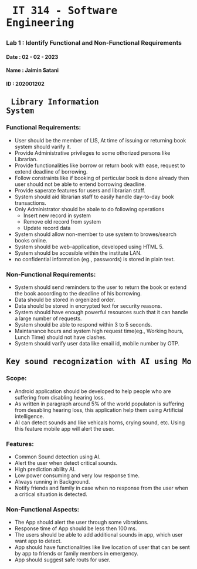 # <pre>               IT 314 - Software Engineering </pre> 
### Lab 1 : Identify Functional and Non-Functional Requirements
#### Date : 02 - 02 - 2023
#### Name : Jaimin Satani
#### ID : 202001202

## **<pre>                      Library Information System </pre>**

### **Functional Requirements:**
* User should be the member of LIS, At time of issuing or returning book system should varify it.
* Provide Administrative privileges to some othorized persons like Librarian.
* Provide functionalities like borrow or return book with ease, request to extend deadline of borrowing.
* Follow constraints like if booking of perticular book is done already then user should not be able to entend borrowing deadline.
* Provide saperate features for users and librarian staff.
* System should aid librarian staff to easily handle day-to-day book transactions.
* Only Administrator should be abale to do following operations
    * Insert new record in system
    * Remove old record from system
    * Update record data
* System should allow non-member to use system to browes/search books online.
* System should be web-application, developed using HTML 5.
* System should be accesible within the institute LAN.
* no confidential information (eg., passwords) is stored in plain text.

### **Non-Functional Requirements:**
* System should send reminders to the user to return the book or extend the book according to the deadline of his borrowing. 
* Data should be stored in orgenized order.
* Data should be stored in encrypted text for security reasons.
* System should have enough powerful resources such that it can handle a large number of requests.
* System should be able to respond within 3 to 5 seconds.
* Maintanance hours and system high request time(eg., Working hours, Lunch Time) should not have clashes.
* System should varify user data like email id, mobile number by OTP.

## **<pre>          Key sound recognization with AI using Mobile Application </pre>**

### **Scope:**
* Android application should be developed to help people who are suffering from disabling hearing loss.
* As written in paragraph around 5% of the world populaton is suffering from desabling hearing loss, this application help them using Artificial intelligence.
* AI can detect sounds and like vehicals horns, crying sound, etc. Using this feature mobile app will alert the user.

### **Features:**
* Common Sound detection using AI.
* Alert the user when detect critical sounds.
* High prediction ability AI.
* Low power consuming and very low response time.
* Always running in Background.
* Notify friends and family in case when no response from the user when a critical situation is detected.

### **Non-Functional Aspects:**
* The App should alert the user through some vibrations.
* Response time of App should be less then 100 ms.
* The users should be able to add additional sounds in app, which user want app to detect.
* App should have functionalities like live location of user that can be sent by app to friends or family members in emergency.
* App should suggest safe routs for user.

